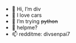 - 👋 Hi, I’m div
- 👀 I love cars
- 🌱 I’m trying ~~python~~
- 💞️ helpme?
- 📫 redditme: divsenpai7

<!---
divyanshrawat777/divyanshrawat777 is a ✨ special ✨ repository because its `README.md` (this file) appears on your GitHub profile.
You can click the Preview link to take a look at your changes.
--->

